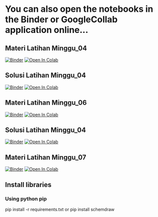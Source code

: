 # You can also open the notebooks in the Binder or GoogleCollab application online...
## Materi Latihan Minggu_04
[![Binder](https://mybinder.org/badge_logo.svg)](https://mybinder.org/v2/gh/adxptra/KU1102/main?labpath=Minggu_04.ipynb)
[![Open In Colab](https://colab.research.google.com/assets/colab-badge.svg)](https://colab.research.google.com/github/adxptra/KU1102/blob/main/Minggu_04.ipynb)
## Solusi Latihan Minggu_04
[![Binder](https://mybinder.org/badge_logo.svg)](https://mybinder.org/v2/gh/adxptra/KU1102/main?labpath=Minggu_04_Solutions.ipynb)
[![Open In Colab](https://colab.research.google.com/assets/colab-badge.svg)](https://colab.research.google.com/github/adxptra/KU1102/blob/main/Minggu_04_Solutions.ipynb)

## Materi Latihan Minggu_06
[![Binder](https://mybinder.org/badge_logo.svg)](https://mybinder.org/v2/gh/adxptra/KU1102/main?labpath=Minggu_06.ipynb)
[![Open In Colab](https://colab.research.google.com/assets/colab-badge.svg)](https://colab.research.google.com/github/adxptra/KU1102/blob/main/Minggu_06.ipynb)

## Solusi Latihan Minggu_04
[![Binder](https://mybinder.org/badge_logo.svg)](https://mybinder.org/v2/gh/adxptra/KU1102/main?labpath=Minggu_06_Solutions.ipynb)
[![Open In Colab](https://colab.research.google.com/assets/colab-badge.svg)](https://colab.research.google.com/github/adxptra/KU1102/blob/main/Minggu_06_Solutions.ipynb)

## Materi Latihan Minggu_07
[![Binder](https://mybinder.org/badge_logo.svg)](https://mybinder.org/v2/gh/adxptra/KU1102/main?labpath=Minggu_07.ipynb)
[![Open In Colab](https://colab.research.google.com/assets/colab-badge.svg)](https://colab.research.google.com/github/adxptra/KU1102/blob/main/Minggu_07.ipynb)

## Install libraries
### Using python pip
pip install -r requirements.txt
or
pip install schemdraw
